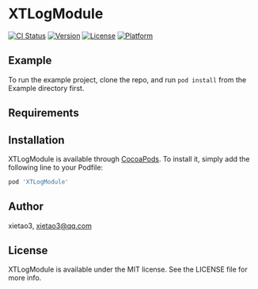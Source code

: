 # XTLogModule

[![CI Status](https://img.shields.io/travis/xietao3/XTLogModule.svg?style=flat)](https://travis-ci.org/xietao3/XTLogModule)
[![Version](https://img.shields.io/cocoapods/v/XTLogModule.svg?style=flat)](https://cocoapods.org/pods/XTLogModule)
[![License](https://img.shields.io/cocoapods/l/XTLogModule.svg?style=flat)](https://cocoapods.org/pods/XTLogModule)
[![Platform](https://img.shields.io/cocoapods/p/XTLogModule.svg?style=flat)](https://cocoapods.org/pods/XTLogModule)

## Example

To run the example project, clone the repo, and run `pod install` from the Example directory first.

## Requirements

## Installation

XTLogModule is available through [CocoaPods](https://cocoapods.org). To install
it, simply add the following line to your Podfile:

```ruby
pod 'XTLogModule'
```

## Author

xietao3, xietao3@qq.com

## License

XTLogModule is available under the MIT license. See the LICENSE file for more info.
